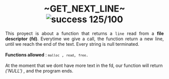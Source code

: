 <h1 align="center"> ~GET_NEXT_LINE~ <br><img alt="success 125/100" src="https://img.shields.io/badge/125%2F100-green?style=plastic&logoColor=green&label=success"></h1>
<div align="justify">This proyect is about a function that returns a <code>line</code> read from a <b>file descriptor (fd)</b>. Everytime we give a call, the function return a new line, until we reach the end of the text. Every string is null terminated.</div>
<br>
<div><b>Functions allowed</b> : <code><code>malloc</code> , <code>read</code>, <code>free</code>.</code></div>
<br>
<div>At the moment that we dont have more text in the fd, our function will return <i>('NULL')</i> , and the program ends.</div>